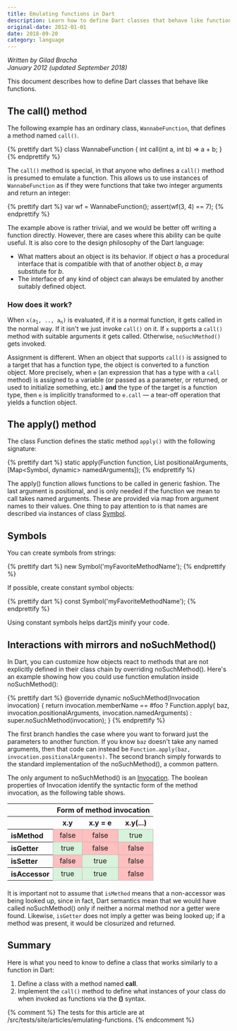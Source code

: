 ```yaml
---
title: Emulating functions in Dart
description: Learn how to define Dart classes that behave like functions.
original-date: 2012-01-01
date: 2018-09-20
category: language
---
```


_Written by Gilad Bracha <br>
January 2012 (updated September 2018)_

This document describes how to define Dart classes
that behave like functions.

## The call() method

The following example has an ordinary class, `WannabeFunction`, that
defines a method named `call()`.

<?code-excerpt "misc/lib/articles/emulating-functions/emulating-functions.dart (call-method)"?>
{% prettify dart %}
class WannabeFunction {
  int call(int a, int b) => a + b;
}
{% endprettify %}

The `call()` method is special, in that anyone who defines a `call()` method is
presumed to emulate a function. This allows us to use instances of
`WannabeFunction` as if they were functions that take two integer arguments
and return an integer:

<?code-excerpt "misc/lib/articles/emulating-functions/emulating-functions.dart (call-object-as-function)"?>
{% prettify dart %}
var wf = WannabeFunction();
assert(wf(3, 4) == 7);
{% endprettify %}

The example above is rather trivial, and we would be better off writing a
function directly. However, there are cases where this ability can be quite
useful.  It is also core to the design philosophy of the Dart language:

* What matters about an object is its behavior. If object _a_ has a procedural
interface that is compatible with that of another object _b_, _a_ may
substitute for _b_.
* The interface of any kind of object can always be emulated by another
suitably defined object.

### How does it work?

When <code>x(a<sub>1</sub>, .., a<sub>n</sub>)</code> is evaluated,
if it is a normal
function, it gets called in the normal way. If it isn't we just invoke `call()`
on it. If `x` supports a `call()` method with suitable arguments it gets called.
Otherwise, `noSuchMethod()` gets invoked. 

Assignment is different.
When an object that supports `call()` is assigned to a target that
has a function type, the object is converted to a function object.
More precisely, when `e`
(an expression that has a type with a `call` method)
is assigned to a variable
(or passed as a parameter, or returned,
or used to initialize something, etc.)
**and** the type of the target is a function type,
then `e` is implicitly transformed to `e.call` —
a tear-off operation that yields a function object.


## The apply() method

The class Function defines the static method `apply()`
with the following signature:

{% prettify dart %}
static apply(Function function,
                      List positionalArguments,
                      [Map<Symbol, dynamic> namedArguments]);
{% endprettify %}

The apply() function allows functions to be called in generic fashion. The
last argument is positional, and is only needed if the function we mean to
call takes named arguments.  These are provided via map from argument names to
their values. One thing to pay attention to is that names are described
via instances of class [Symbol]({{site.dart_api}}/{{site.data.pkg-vers.SDK.channel}}/dart-core/Symbol-class.html).


## Symbols

You can create symbols from strings:

{% prettify dart %}
new Symbol('myFavoriteMethodName');
{% endprettify %}

If possible, create constant symbol objects:

{% prettify dart %}
const Symbol('myFavoriteMethodName');
{% endprettify %}

Using constant symbols helps dart2js minify your code.


## Interactions with mirrors and noSuchMethod()

In Dart, you can customize how objects react to methods that are not explicitly
defined in their class chain by overriding noSuchMethod(). Here's an example
showing how you could use function emulation inside noSuchMethod():

<?code-excerpt "misc/lib/articles/emulating-functions/emulating-functions.dart (no-such-method)"?>
{% prettify dart %}
@override
dynamic noSuchMethod(Invocation invocation) {
  return invocation.memberName == #foo
      ? Function.apply(
          baz, invocation.positionalArguments, invocation.namedArguments)
      : super.noSuchMethod(invocation);
}
{% endprettify %}

The first branch handles the case where you want to forward just the parameters to
another function. If you know `baz` doesn't take any named arguments,
then that code can instead be
`Function.apply(baz, invocation.positionalArguments)`. The second branch simply forwards
to the standard implementation of the noSuchMethod(), a common pattern.

The only argument to noSuchMethod() is an
[Invocation]({{site.dart_api}}/{{site.data.pkg-vers.SDK.channel}}/dart-core/Invocation-class.html).
The boolean properties of Invocation identify the syntactic form of the
method invocation, as the following table shows.

<!-- TODO: move this to stylesheet -->
<style type="text/css">
  .property-table { margin-bottom: 20px;}
  .property-table td {border: 1px solid #bbb; text-align: center;}
  .property-table td.true {background: #d9f2db;}
  .property-table td.false {background: #ffbfbf;}
</style>

<table class="property-table">
<tr>
  <th>&nbsp;</th>
  <th colspan="3">Form of method invocation</th>
</tr>
<tr>
  <th>&nbsp;</th><th>x.y</th><th>x.y = e</th><th>x.y(...)</th>
</tr>
<tr>
  <th align="left">isMethod</th>
  <td class="false"> false </td> <!-- x.y -->
  <td class="false"> false </td> <!-- x.y = e -->
  <td class="true"> true </td>   <!-- x.y(...) -->
</tr>
<tr>
  <th align="left">isGetter</th>
  <td class="true"> true </td>   <!-- x.y -->
  <td class="false"> false </td> <!-- x.y = e -->
  <td class="false"> false </td> <!-- x.y(...) -->
</tr>
<tr>
  <th align="left">isSetter</th>
  <td class="false"> false </td> <!-- x.y -->
  <td class="true"> true </td>   <!-- x.y = e -->
  <td class="false"> false </td> <!-- x.y(...) -->
</tr>
<tr>
  <th align="left">isAccessor</th>
  <td class="true"> true </td>   <!-- x.y -->
  <td class="true"> true </td>   <!-- x.y = e -->
  <td class="false"> false </td> <!-- x.y(...) -->
</tr>
</table>

It is important not to assume that `isMethod` means that a non-accessor was
being looked up, since in fact, Dart semantics mean that we would have called
noSuchMethod() only if neither a normal method nor a getter were found.
Likewise, `isGetter` does not imply a getter was being looked up; if a method
was present, it would be closurized and returned.

## Summary

Here is what you need to know to
define a class that works similarly to a function in Dart:

1.  Define a class with a method named **call**.
1.  Implement the `call()` method to define
    what instances of your class do
    when invoked as functions via the **()** syntax.

{% comment %}
The tests for this article are at /src/tests/site/articles/emulating-functions.
{% endcomment %}

